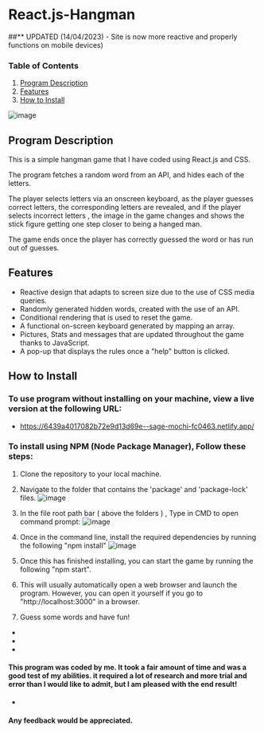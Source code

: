 # React.js-Hangman
##** UPDATED (14/04/2023) - Site is now more reactive and properly functions on mobile devices) 
### Table of Contents

1. [Program Description](#program-description)
2. [Features](#features)
3. [How to Install](#how-to-install)

![image](https://user-images.githubusercontent.com/123034061/219880611-bb9fa110-9ce3-4a60-aa16-80b3ee39d9e1.png)


## Program Description <a name="program-description"></a>

This is a simple hangman game that I have coded using React.js and CSS. 

The program fetches a random word from an API, and hides each of the letters. 

The player selects letters via an onscreen keyboard, as the player guesses correct letters, the corresponding letters are revealed, and if the player selects incorrect letters , the image in the game changes and shows the stick figure getting one step closer to being a hanged man. 

The game ends once the player has correctly guessed the word or has run out of guesses. 


## Features <a name="features"></a>
- Reactive design that adapts to screen size due to the use of CSS media queries. 
- Randomly generated hidden words, created with the use of an API. 
- Conditional rendering that is used to reset the game. 
- A functional on-screen keyboard generated by mapping an array. 
- Pictures, Stats and messages that are updated throughout the game thanks to JavaScript. 
- A pop-up that displays the rules once a "help" button is clicked.



## How to Install <a name="how-to-install"></a>

### To use program without installing on your machine, view a live version at the following URL:
- https://6439a4017082b72e9d13d69e--sage-mochi-fc0463.netlify.app/

### To install using NPM (Node Package Manager), Follow these steps:

1. Clone the repository to your local machine.
2. Navigate to the folder that contains the 'package' and 'package-lock' files. 
![image](https://user-images.githubusercontent.com/123034061/219879403-20277391-75de-4a12-b50a-04eb9baae6ff.png)

3. In the file root path bar ( above the folders ) , Type in CMD to open command prompt:
![image](https://user-images.githubusercontent.com/123034061/219879611-b9d689f4-0fba-47f6-a150-2818526d0640.png)

4. Once in the command line, install the required dependencies by running the following  "npm install"
 ![image](https://user-images.githubusercontent.com/123034061/219879709-10a94190-1a8f-4cee-a85a-6a16a2ece523.png)

5. Once this has finished installing, you can start the game by running the following "npm start".
6. This will usually automatically open a web browser and launch the program. However, you can open it yourself if you go to "http://localhost:3000" in a browser. 
7. Guess some words and have fun! 

-
-
-
#### This program was coded by me. It took a fair amount of time and was a good test of my abilities. it required a lot of research and more trial and error than I would like to admit, but I am pleased with the end result! 
-
#### Any feedback would be appreciated.
